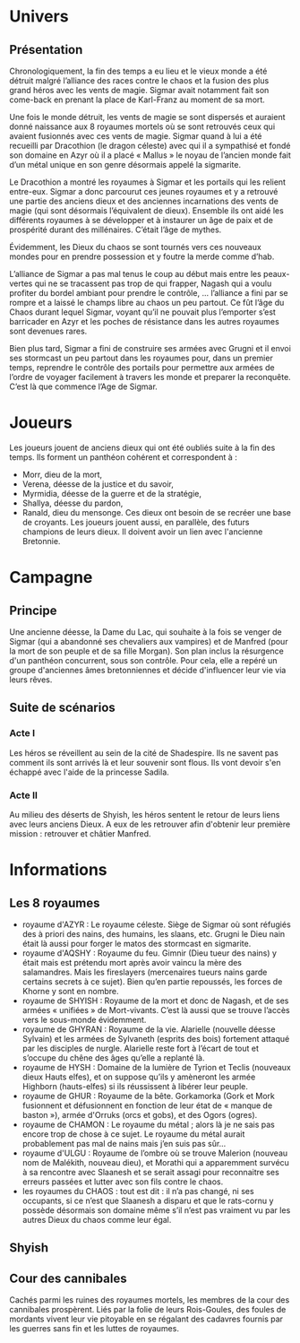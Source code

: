 # Univers

## Présentation
Chronologiquement, la fin des temps a eu lieu et le vieux monde a été détruit malgré l’alliance des races contre le chaos et la fusion des plus grand héros avec les vents de magie. Sigmar avait notamment fait son come-back en prenant la place de Karl-Franz au moment de sa mort.

Une fois le monde détruit, les vents de magie se sont dispersés et auraient donné naissance aux 8 royaumes mortels où se sont retrouvés ceux qui avaient fusionnés avec ces vents de magie. Sigmar quand à lui a été recueilli par Dracothion (le dragon céleste) avec qui il a sympathisé et fondé son domaine en Azyr où il a placé « Mallus » le noyau de l’ancien monde fait d’un métal unique en son genre désormais appelé la sigmarite.

Le Dracothion a montré les royaumes à Sigmar et les portails qui les relient entre-eux. Sigmar a donc parcourut ces jeunes royaumes et y a retrouvé une partie des anciens dieux et des anciennes incarnations des vents de magie (qui sont désormais l’équivalent de dieux). Ensemble ils ont aidé les différents royaumes à se développer et à instaurer un âge de paix et de prospérité durant des millénaires. C’était l’âge de mythes.

Évidemment, les Dieux du chaos se sont tournés vers ces nouveaux mondes pour en prendre possession et y foutre la merde comme d’hab.

L’alliance de Sigmar a pas mal tenus le coup au début mais entre les peaux-vertes qui ne se tracassent pas trop de qui frapper, Nagash qui a voulu profiter du bordel ambiant pour prendre le contrôle, ... l’alliance a fini par se rompre et a laissé le champs libre au chaos un peu partout. Ce fût l’âge du Chaos durant lequel Sigmar, voyant qu’il ne pouvait plus l’emporter s’est barricader en Azyr et les poches de résistance dans les autres royaumes sont devenues rares.

Bien plus tard, Sigmar a fini de construire ses armées avec Grugni et il envoi ses stormcast un peu partout dans les royaumes pour, dans un premier temps, reprendre le contrôle des portails pour permettre aux armées de l’ordre de voyager facilement à travers les monde et preparer la reconquête. C’est là que commence l’Age de Sigmar.


# Joueurs
Les joueurs jouent de anciens dieux qui ont été oubliés suite à la fin des temps. Ils forment un panthéon cohérent et correspondent à :
* Morr, dieu de la mort,
* Verena, déesse de la justice et du savoir,
* Myrmidia, déesse de la guerre et de la stratégie,
* Shallya, déesse du pardon,
* Ranald, dieu du mensonge.
Ces dieux ont besoin de se recréer une base de croyants.
Les joueurs jouent aussi, en parallèle, des futurs champions de leurs dieux. Il doivent avoir un lien avec l'ancienne Bretonnie.


# Campagne

## Principe
Une ancienne déesse, la Dame du Lac, qui souhaite à la fois se venger de Sigmar (qui a abandonné ses chevaliers aux vampires) et de Manfred (pour la mort de son peuple et de sa fille Morgan). Son plan inclus la résurgence d'un panthéon concurrent, sous son contrôle.
Pour cela, elle a repéré un groupe d'anciennes âmes bretonniennes et décide d'influencer leur vie via leurs rêves.

## Suite de scénarios

### Acte I
Les héros se réveillent au sein de la cité de Shadespire. Ils ne savent pas comment ils sont arrivés là et leur souvenir sont flous. Ils vont devoir s'en échappé avec l'aide de la princesse Sadila.

### Acte II
Au milieu des déserts de Shyish, les héros sentent le retour de leurs liens avec leurs anciens Dieux. A eux de les retrouver afin d'obtenir leur première mission : retrouver et châtier Manfred.


# Informations

## Les 8 royaumes
* royaume d'AZYR : Le royaume céleste. Siège de Sigmar où sont réfugiés des à priori des nains, des humains, les slaans, etc. Grugni le Dieu nain était là aussi pour forger le matos des stormcast en sigmarite.
* royaume d'AQSHY : Royaume du feu. Gimnir (Dieu tueur des nains) y était mais est prétendu mort après avoir vaincu la mère des salamandres. Mais les fireslayers (mercenaires tueurs nains garde certains secrets à ce sujet). Bien qu’en partie repoussés, les forces de Khorne y sont en nombre.
* royaume de SHYISH : Royaume de la mort et donc de Nagash, et de ses armées « unifiées » de Mort-vivants. C’est là aussi que se trouve l’accès vers le sous-monde évidemment.
* royaume de GHYRAN : Royaume de la vie. Alarielle (nouvelle déesse Sylvain) et les armées de Sylvaneth (esprits des bois) fortement attaqué par les disciples de nurgle. Alarielle reste fort à l’écart de tout et s’occupe du chêne des âges qu’elle a replanté là.
* royaume de HYSH : Domaine de la lumière de Tyrion et Teclis (nouveaux dieux Hauts elfes), et on suppose qu’ils y amèneront les armée Highborn (hauts-elfes) si ils réussissent à libérer leur peuple.
* royaume de GHUR : Royaume de la bête. Gorkamorka (Gork et Mork fusionnent et défusionnent en fonction de leur état de « manque de baston »), armée d'Orruks (orcs et gobs), et des Ogors (ogres).
* royaume de CHAMON : Le royaume du métal ; alors là je ne sais pas encore trop de chose à ce sujet. Le royaume du métal aurait probablement pas mal de nains mais j’en suis pas sûr…
* royaume d'ULGU : Royaume de l’ombre où se trouve Malerion (nouveau nom de Malékith, nouveau dieu), et Morathi qui a apparemment survécu à sa rencontre avec Slaanesh et se serait assagi pour reconnaitre ses erreurs passées et lutter avec son fils contre le chaos.
* les royaumes du CHAOS : tout est dit : il n’a pas changé, ni ses occupants, si ce n’est que Slaanesh a disparu et que le rats-cornu y possède désormais son domaine même s’il n’est pas vraiment vu par les autres Dieux du chaos comme leur égal.

## Shyish

## Cour des cannibales

Cachés parmi les ruines des royaumes mortels, les membres de la cour des cannibales prospèrent. Liés par la folie de leurs Rois-Goules, des foules de mordants vivent leur vie pitoyable en se régalant des cadavres fournis par les guerres sans fin et les luttes de royaumes.
